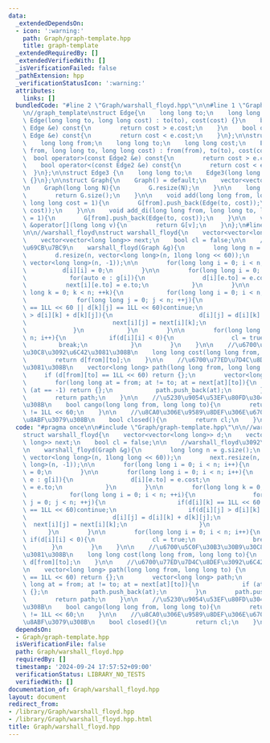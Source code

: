 ```yaml
---
data:
  _extendedDependsOn:
  - icon: ':warning:'
    path: Graph/graph-template.hpp
    title: graph-template
  _extendedRequiredBy: []
  _extendedVerifiedWith: []
  _isVerificationFailed: false
  _pathExtension: hpp
  _verificationStatusIcon: ':warning:'
  attributes:
    links: []
  bundledCode: "#line 2 \"Graph/warshall_floyd.hpp\"\n\n#line 1 \"Graph/graph-template.hpp\"\
    \n//graph_template\nstruct Edge{\n    long long to;\n    long long cost;\n   \
    \ Edge(long long to, long long cost) : to(to), cost(cost) {}\n    bool operator>(const\
    \ Edge &e) const{\n        return cost > e.cost;\n    }\n    bool operator<(const\
    \ Edge &e) const{\n        return cost < e.cost;\n    }\n};\n\nstruct Edge2{\n\
    \    long long from;\n    long long to;\n    long long cost;\n    Edge2(long long\
    \ from, long long to, long long cost) : from(from), to(to), cost(cost) {}\n  \
    \  bool operator>(const Edge2 &e) const{\n        return cost > e.cost;\n    }\n\
    \    bool operator<(const Edge2 &e) const{\n        return cost < e.cost;\n  \
    \  }\n};\n\nstruct Edge3 {\n    long long to;\n    Edge3(long long to) : to(to)\
    \ {}\n};\n\nstruct Graph{\n    Graph() = default;\n    vector<vector<Edge>> G;\n\
    \n    Graph(long long N){\n        G.resize(N);\n    }\n\n    long long size(){\n\
    \        return G.size();\n    }\n\n    void add(long long from, long long to,\
    \ long long cost = 1){\n        G[from].push_back(Edge(to, cost));\n        G[to].push_back(Edge(from,\
    \ cost));\n    }\n\n    void add_di(long long from, long long to, long long cost\
    \ = 1){\n        G[from].push_back(Edge(to, cost));\n    }\n\n    vector<Edge>\
    \ &operator[](long long v){\n        return G[v];\n    }\n};\n#line 4 \"Graph/warshall_floyd.hpp\"\
    \n\n//warshall_floyd\nstruct warshall_floyd{\n    vector<vector<long long>> d;\n\
    \    vector<vector<long long>> next;\n    bool cl = false;\n\n    //warshall_floyd\u3092\
    \u69CB\u7BC9\n    warshall_floyd(Graph &g){\n        long long n = g.size();\n\
    \        d.resize(n, vector<long long>(n, 1long long << 60));\n        next.resize(n,\
    \ vector<long long>(n, -1));\n\n        for(long long i = 0; i < n; i++){\n  \
    \          d[i][i] = 0;\n        }\n\n        for(long long i = 0; i < n; i++){\n\
    \            for(auto e : g[i]){\n                d[i][e.to] = e.cost;\n     \
    \           next[i][e.to] = e.to;\n            }\n        }\n\n        for(long\
    \ long k = 0; k < n; ++k){\n            for(long long i = 0; i < n; ++i){\n  \
    \              for(long long j = 0; j < n; ++j){\n                    if(d[i][k]\
    \ == 1LL << 60 || d[k][j] == 1LL << 60)continue;\n                    if(d[i][j]\
    \ > d[i][k] + d[k][j]){\n                        d[i][j] = d[i][k] + d[k][j];\n\
    \                        next[i][j] = next[i][k];\n                    }\n   \
    \             }\n            }\n        }\n\n        for(long long i = 0; i <\
    \ n; i++){\n            if(d[i][i] < 0){\n                cl = true;\n       \
    \         break;\n            }\n        }\n    }\n\n    //\u6700\u5C0F\u30B3\u30B9\
    \u30C8\u3092\u6C42\u3081\u308B\n    long long cost(long long from, long long to){\n\
    \        return d[from][to];\n    }\n\n    //\u6700\u77ED\u7D4C\u8DEF\u3092\u6C42\
    \u3081\u308B\n    vector<long long> path(long long from, long long to) {\n   \
    \     if (d[from][to] == 1LL << 60) return {};\n        vector<long long> path;\n\
    \        for(long long at = from; at != to; at = next[at][to]){\n            if\
    \ (at == -1) return {};\n            path.push_back(at);\n        }\n        path.push_back(to);\n\
    \        return path;\n    }\n\n    //\u5230\u9054\u53EF\u80FD\u304B\u8ABF\u3079\
    \u308B\n    bool cango(long long from, long long to){\n        return d[from][to]\
    \ != 1LL << 60;\n    }\n\n    //\u8CA0\u306E\u9589\u8DEF\u306E\u6709\u7121\u3092\
    \u8ABF\u3079\u308B\n    bool closed(){\n        return cl;\n    }\n};\n"
  code: "#pragma once\n\n#include \"Graph/graph-template.hpp\"\n\n//warshall_floyd\n\
    struct warshall_floyd{\n    vector<vector<long long>> d;\n    vector<vector<long\
    \ long>> next;\n    bool cl = false;\n\n    //warshall_floyd\u3092\u69CB\u7BC9\
    \n    warshall_floyd(Graph &g){\n        long long n = g.size();\n        d.resize(n,\
    \ vector<long long>(n, 1long long << 60));\n        next.resize(n, vector<long\
    \ long>(n, -1));\n\n        for(long long i = 0; i < n; i++){\n            d[i][i]\
    \ = 0;\n        }\n\n        for(long long i = 0; i < n; i++){\n            for(auto\
    \ e : g[i]){\n                d[i][e.to] = e.cost;\n                next[i][e.to]\
    \ = e.to;\n            }\n        }\n\n        for(long long k = 0; k < n; ++k){\n\
    \            for(long long i = 0; i < n; ++i){\n                for(long long\
    \ j = 0; j < n; ++j){\n                    if(d[i][k] == 1LL << 60 || d[k][j]\
    \ == 1LL << 60)continue;\n                    if(d[i][j] > d[i][k] + d[k][j]){\n\
    \                        d[i][j] = d[i][k] + d[k][j];\n                      \
    \  next[i][j] = next[i][k];\n                    }\n                }\n      \
    \      }\n        }\n\n        for(long long i = 0; i < n; i++){\n           \
    \ if(d[i][i] < 0){\n                cl = true;\n                break;\n     \
    \       }\n        }\n    }\n\n    //\u6700\u5C0F\u30B3\u30B9\u30C8\u3092\u6C42\
    \u3081\u308B\n    long long cost(long long from, long long to){\n        return\
    \ d[from][to];\n    }\n\n    //\u6700\u77ED\u7D4C\u8DEF\u3092\u6C42\u3081\u308B\
    \n    vector<long long> path(long long from, long long to) {\n        if (d[from][to]\
    \ == 1LL << 60) return {};\n        vector<long long> path;\n        for(long\
    \ long at = from; at != to; at = next[at][to]){\n            if (at == -1) return\
    \ {};\n            path.push_back(at);\n        }\n        path.push_back(to);\n\
    \        return path;\n    }\n\n    //\u5230\u9054\u53EF\u80FD\u304B\u8ABF\u3079\
    \u308B\n    bool cango(long long from, long long to){\n        return d[from][to]\
    \ != 1LL << 60;\n    }\n\n    //\u8CA0\u306E\u9589\u8DEF\u306E\u6709\u7121\u3092\
    \u8ABF\u3079\u308B\n    bool closed(){\n        return cl;\n    }\n};\n"
  dependsOn:
  - Graph/graph-template.hpp
  isVerificationFile: false
  path: Graph/warshall_floyd.hpp
  requiredBy: []
  timestamp: '2024-09-24 17:57:52+09:00'
  verificationStatus: LIBRARY_NO_TESTS
  verifiedWith: []
documentation_of: Graph/warshall_floyd.hpp
layout: document
redirect_from:
- /library/Graph/warshall_floyd.hpp
- /library/Graph/warshall_floyd.hpp.html
title: Graph/warshall_floyd.hpp
---
```

